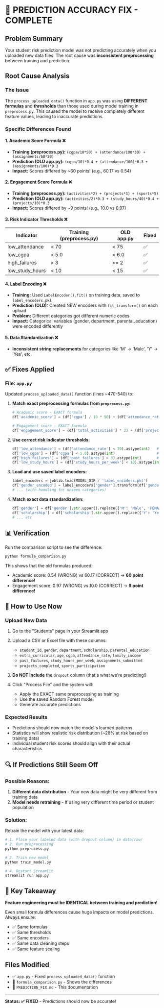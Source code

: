 # 🔧 PREDICTION ACCURACY FIX - COMPLETE

## Problem Summary
Your student risk prediction model was not predicting accurately when you uploaded new data files. The root cause was **inconsistent preprocessing** between training and prediction.

## Root Cause Analysis

### The Issue
The `process_uploaded_data()` function in `app.py` was using **DIFFERENT formulas** and **thresholds** than those used during model training in `preprocess.py`. This caused the model to receive completely different feature values, leading to inaccurate predictions.

### Specific Differences Found

#### 1. Academic Score Formula ❌
- **Training (preprocess.py):** `(cgpa/10*50) + (attendance/100*30) + (assignments/60*20)`
- **Prediction (OLD app.py):** `(cgpa/10)*0.4 + (attendance/100)*0.3 + (assignments/100)*0.3`
- **Impact:** Scores differed by ~60 points! (e.g., 60.17 vs 0.54)

#### 2. Engagement Score Formula ❌
- **Training (preprocess.py):** `(activities*2) + (projects*3) + (sports*5)`
- **Prediction (OLD app.py):** `(activities/2)*0.3 + (study_hours/40)*0.4 + (projects/10)*0.3`
- **Impact:** Scores differed by ~9 points! (e.g., 10.0 vs 0.97)

#### 3. Risk Indicator Thresholds ❌
| Indicator | Training (preprocess.py) | OLD app.py | Fixed |
|-----------|-------------------------|-----------|-------|
| low_attendance | < 70 | < 75 | ✅ |
| low_cgpa | < 5.0 | < 6.0 | ✅ |
| high_failures | > 3 | >= 2 | ✅ |
| low_study_hours | < 10 | < 15 | ✅ |

#### 4. Label Encoding ❌
- **Training:** Used `LabelEncoder().fit()` on training data, saved to `label_encoders.pkl`
- **Prediction (OLD):** Created NEW encoders with `fit_transform()` on each upload
- **Problem:** Different categories got different numeric codes
- **Impact:** Categorical variables (gender, department, parental_education) were encoded differently

#### 5. Data Standardization ❌
- **Inconsistent string replacements** for categories like 'M' → 'Male', 'Y' → 'Yes', etc.

## ✅ Fixes Applied

### File: `app.py`
Updated `process_uploaded_data()` function (lines ~470-540) to:

1. **Match exact preprocessing formulas from `preprocess.py`:**
   ```python
   # Academic score - EXACT formula
   df['academic_score'] = (df['cgpa'] / 10 * 50) + (df['attendance_rate'] / 100 * 30) + (df['assignments_submitted'] / 60 * 20)
   
   # Engagement score - EXACT formula
   df['engagement_score'] = (df['total_activities'] * 2) + (df['projects_completed'] * 3) + (df['sports_binary'] * 5)
   ```

2. **Use correct risk indicator thresholds:**
   ```python
   df['low_attendance'] = (df['attendance_rate'] < 70).astype(int)   # was <75
   df['low_cgpa'] = (df['cgpa'] < 5.0).astype(int)                   # was <6.0
   df['high_failures'] = (df['past_failures'] > 3).astype(int)       # was >=2
   df['low_study_hours'] = (df['study_hours_per_week'] < 10).astype(int)  # was <15
   ```

3. **Load and use saved label encoders:**
   ```python
   label_encoders = joblib.load(MODEL_DIR / 'label_encoders.pkl')
   df['gender_encoded'] = label_encoders['gender'].transform(df['gender'])
   # ... (with handling for unseen categories)
   ```

4. **Match exact data standardization:**
   ```python
   df['gender'] = df['gender'].str.upper().replace({'M': 'Male', 'FEMALE': 'Female', 'NA': 'Other'})
   df['scholarship'] = df['scholarship'].str.upper().replace({'Y': 'Yes', 'N': 'No', 'NOPE': 'No'})
   # ... etc
   ```

## 📊 Verification

Run the comparison script to see the difference:
```bash
python formula_comparison.py
```

This shows that the old formulas produced:
- Academic score: 0.54 (WRONG) vs 60.17 (CORRECT) → **60 point difference!**
- Engagement score: 0.97 (WRONG) vs 10.0 (CORRECT) → **9 point difference!**

## 🎯 How to Use Now

### Upload New Data
1. Go to the "Students" page in your Streamlit app
2. Upload a CSV or Excel file with these columns:
   - `student_id`, `gender`, `department`, `scholarship`, `parental_education`
   - `extra_curricular`, `age`, `cgpa`, `attendance_rate`, `family_income`
   - `past_failures`, `study_hours_per_week`, `assignments_submitted`
   - `projects_completed`, `sports_participation`
   
3. **Do NOT include** the `dropout` column (that's what we're predicting!)

4. Click "Process File" and the system will:
   - Apply the EXACT same preprocessing as training
   - Use the saved Random Forest model
   - Generate accurate predictions

### Expected Results
- Predictions should now match the model's learned patterns
- Statistics will show realistic risk distribution (~28% at risk based on training data)
- Individual student risk scores should align with their actual characteristics

## 🔍 If Predictions Still Seem Off

### Possible Reasons:
1. **Different data distribution** - Your new data might be very different from training data
2. **Model needs retraining** - If using very different time period or student population

### Solution:
Retrain the model with your latest data:
```bash
# 1. Place your labeled data (with dropout column) in data/raw/
# 2. Run preprocessing
python preprocess.py

# 3. Train new model
python train_model.py

# 4. Restart Streamlit
streamlit run app.py
```

## 📝 Key Takeaway

**Feature engineering must be IDENTICAL between training and prediction!**

Even small formula differences cause huge impacts on model predictions. Always ensure:
- ✅ Same formulas
- ✅ Same thresholds
- ✅ Same encoders
- ✅ Same data cleaning steps
- ✅ Same feature scaling

## Files Modified
- ✅ `app.py` - Fixed `process_uploaded_data()` function
- 📄 `formula_comparison.py` - Shows the differences
- 📄 `PREDICTION_FIX.md` - This documentation

---
**Status: ✅ FIXED** - Predictions should now be accurate!
